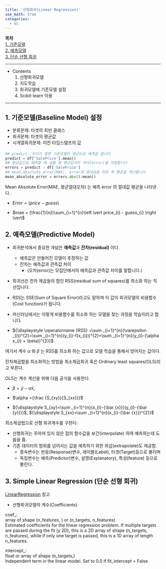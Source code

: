 ```yaml
---
title: '선형회귀(Linear Regression)'
use_math: true
categories:
  - ml
---
```



**목차**  
[1. 기준모델](#1-기준모델baseline-model-설정)  
[2. 예측모델](#2-예측모델predictive-model)  
[3. 단순 선형 회귀](#3-simple-linear-regression-단순-선형-회귀)  
  


---
* Contents
  1. 선형회귀모델
  2. 지도학습
  3. 회귀모델에 기준모델 설정
  4. Scikit-learn 이용

---

## 1. 기준모델(Baseline Model) 설정
* 분류문제: 타겟의 최빈 클래스
* 회귀문제: 타겟의 평균값
* 시계열회귀문제: 이전 타임스탬프의 값

#### 
```python
## predict: 우리가 정한 기준모델인 평균으로 예측을 합니다
predict = df['SalePrice'].mean()
## 평균값으로 예측할 때 샘플 별 평균값과의 차이(error)를 저장합니다
errors = predict - df['SalePrice']
## mean_absolute_error(MAE), error에 절대값을 취한 후 평균을 계산합니다.
mean_absolute_error = errors.abs().mean()
```

Mean Absolute Error(MAE, 평균절대오차) 는 예측 error 의 절대값 평균을 나타낸다.

* $Error = (price - guess)$

* $mae = (\frac{1}{n})\sum_{i=1}^{n}\left \vert price_{i} - guess_{i} \right \vert$

## 2. 예측모델(Predictive Model)

* 회귀분석에서 중요한 개념은 **예측값**과 **잔차(residual)** 이다.
  * 예측값은 만들어진 모델이 추정하는 값
  * 잔차는 예측값과 관측값 차이
    * (오차(error)는 모집단에서의 예측값과 관측값 차이를 말합니다.)

* 회귀선은 잔차 제곱들의 합인 RSS(residual sum of squares)를 최소화 하는 직선입니다. 
* RSS는 SSE(Sum of Square Error)라고도 말하며 이 값이 회귀모델의 비용함수(Cost function)가 됩니다. 
* 머신러닝에서는 이렇게 비용함수를 최소화 하는 모델을 찾는 과정을 학습이라고 합니다.

* ${\displaystyle \operatorname {RSS} =\sum _{i=1}^{n}(\varepsilon _{i})^{2}=\sum _{i=1}^{n}(y_{i}-f(x_{i}))^{2}=\sum _{i=1}^{n}(y_{i}-(\alpha x_{i} + \beta))^{2}}$

여기서 계수 $\alpha$ 와 $\beta$ 는 RSS를 최소화 하는 값으로 모델 학습을 통해서 얻어지는 값이다.

잔차제곱합을 최소화하는 방법을 최소제곱회귀 혹은 Ordinary least squares(OLS)라고 부른다.

OLS는 계수 계산을 위해 다음 공식을 사용한다.

* $\beta =\displaystyle {\bar {y}}-\alpha{\bar {x}}$,

* $\alpha ={\frac {S_{xy}}{S_{xx}}}$

* ${\displaystyle S_{xy}=\sum _{i=1}^{n}(x_{i}-{\bar {x}})(y_{i}-{\bar {y}})}$,   ${\displaystyle S_{xx}=\sum _{i=1}^{n}(x_{i}-{\bar {x}})^{2}}$

최소제곱법으로 선형 회귀계수를 구한다.

* 선형회귀는 주어져 있지 않은 점의 함수값을 보간(interpolate) 하여 예측하는데 도움을 줌.
* 기존 데이터의 범위를 넘어서는 값을 예측하기 위한 외삽(extrapolate)도 제공함.
  * 종속변수는 반응(Response)변수, 레이블(Label), 타겟(Target)등으로 불리며
  * 독립변수는 예측(Predictor)변수, 설명(Explanatory), 특성(feature) 등으로 불린다.

## 3. Simple Linear Regression (단순 선형 회귀)
[LinearRegression](https://scikit-learn.org/stable/modules/generated/sklearn.linear_model.LinearRegression.html) 참고


* 선형회귀모델의 계수(Coefficients)

coef_:   
array of shape (n_features, ) or (n_targets, n_features)  
Estimated coefficients for the linear regression problem. If multiple targets are passed during the fit (y 2D), this is a 2D array of shape (n_targets, n_features), while if only one target is passed, this is a 1D array of length n_features.  

intercept_:  
float or array of shape (n_targets,)  
Independent term in the linear model. Set to 0.0 if fit_intercept = False.

